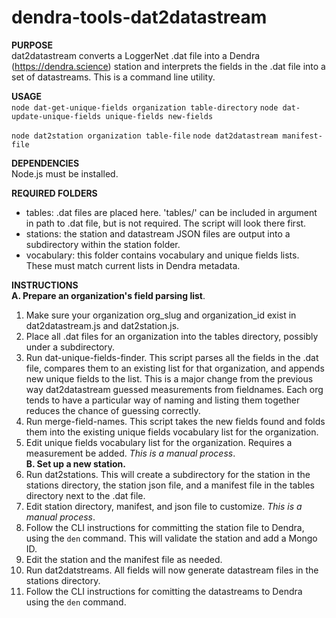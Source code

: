 # dendra-tools-dat2datastream

**PURPOSE**   
dat2datastream converts a LoggerNet .dat file into a Dendra (https://dendra.science) station and interprets the fields in the .dat file into a set of datastreams.  This is a command line utility.

**USAGE**    
`node dat-get-unique-fields organization table-directory`
`node dat-update-unique-fields unique-fields new-fields`

`node dat2station organization table-file`
`node dat2datastream manifest-file`  

**DEPENDENCIES**   
Node.js must be installed.  

**REQUIRED FOLDERS**     
* tables: .dat files are placed here.  'tables/' can be included in argument in path to .dat file, but is not required. The script will look there first.      
* stations:  the station and datastream JSON files are output into a subdirectory within the station folder.      
* vocabulary:  this folder contains vocabulary and unique fields lists.  These must match current lists in Dendra metadata.     

**INSTRUCTIONS**     
**A. Prepare an organization's field parsing list**.   
1. Make sure your organization org_slug and organization_id exist in dat2datastream.js and dat2station.js.     
2. Place all .dat files for an organization into the tables directory, possibly under a subdirectory. 
3. Run dat-unique-fields-finder.  This script parses all the fields in the .dat file, compares them to an existing list for that organization, and appends new unique fields to the list.  This is a major change from the previous way dat2datastream guessed measurements from fieldnames.  Each org tends to have a particular way of naming and listing them together reduces the chance of guessing correctly.     
4. Run merge-field-names.  This script takes the new fields found and folds them into the existing unique fields vocabulary list for the organization.       
5. Edit unique fields vocabulary list for the organization.  Requires a measurement be added. _This is a manual process_.    
**B. Set up a new station.**      
1. Run dat2stations. This will create a subdirectory for the station in the stations directory, the station json file, and a manifest file in the tables directory next to the .dat file.    
2. Edit station directory, manifest, and json file to customize.  _This is a manual process_.    
3. Follow the CLI instructions for committing the station file to Dendra, using the `den` command.  This will validate the station and add a Mongo ID.    
4. Edit the station and the manifest file as needed.    
5. Run dat2datstreams.  All fields will now generate datastream files in the stations directory.  
6. Follow the CLI instructions for comitting the datastreams to Dendra using the `den` command.







